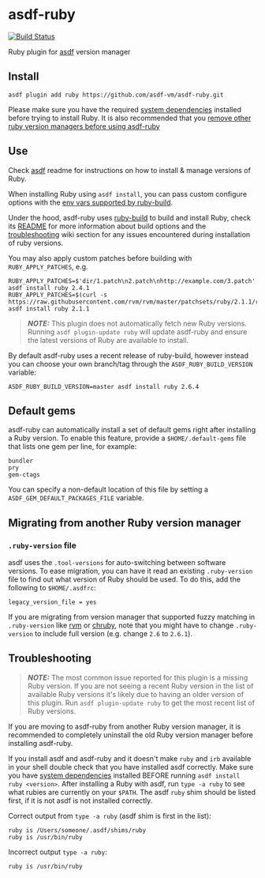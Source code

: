 # asdf-ruby

[![Build Status](https://github.com/asdf-vm/asdf-ruby/actions/workflows/ci.yml/badge.svg?branch=master)](https://github.com/asdf-vm/asdf-ruby/actions/workflows/ci.yml?query=branch%3Amaster++)

Ruby plugin for [asdf](https://github.com/asdf-vm/asdf) version manager

## Install

```
asdf plugin add ruby https://github.com/asdf-vm/asdf-ruby.git
```

Please make sure you have the required [system dependencies](https://github.com/rbenv/ruby-build/wiki#suggested-build-environment) installed before trying to install Ruby. It is also recommended that you [remove other ruby version managers before using asdf-ruby](#troubleshooting)

## Use

Check [asdf](https://github.com/asdf-vm/asdf) readme for instructions on how to install & manage versions of Ruby.

When installing Ruby using `asdf install`, you can pass custom configure options with the [env vars supported by ruby-build](https://github.com/rbenv/ruby-build#custom-build-configuration).

Under the hood, asdf-ruby uses [ruby-build](https://github.com/rbenv/ruby-build) to build and install Ruby, check its [README](https://github.com/rbenv/ruby-build/blob/master/README.md) for more information about build options and the [troubleshooting](https://github.com/rbenv/ruby-build/wiki#troubleshooting) wiki section for any issues encountered during installation of ruby versions.

You may also apply custom patches before building with `RUBY_APPLY_PATCHES`, e.g.

```
RUBY_APPLY_PATCHES=$'dir/1.patch\n2.patch\nhttp://example.com/3.patch' asdf install ruby 2.4.1
RUBY_APPLY_PATCHES=$(curl -s https://raw.githubusercontent.com/rvm/rvm/master/patchsets/ruby/2.1.1/railsexpress) asdf install ruby 2.1.1
```

> **_NOTE:_**  This plugin does not automatically fetch new Ruby versions. Running `asdf plugin-update ruby` will update asdf-ruby and ensure the latest versions of Ruby are available to install.

By default asdf-ruby uses a recent release of ruby-build, however instead you can choose your own branch/tag through the `ASDF_RUBY_BUILD_VERSION` variable:

```
ASDF_RUBY_BUILD_VERSION=master asdf install ruby 2.6.4
```

## Default gems

asdf-ruby can automatically install a set of default gems right after
installing a Ruby version. To enable this feature, provide a
`$HOME/.default-gems` file that lists one gem per line, for example:

```
bundler
pry
gem-ctags
```

You can specify a non-default location of this file by setting a `ASDF_GEM_DEFAULT_PACKAGES_FILE` variable.

## Migrating from another Ruby version manager

### `.ruby-version` file

asdf uses the `.tool-versions` for auto-switching between software versions.
To ease migration, you can have it read an existing `.ruby-version` file to
find out what version of Ruby should be used. To do this, add the following to
`$HOME/.asdfrc`:

    legacy_version_file = yes

If you are migrating from version manager that supported fuzzy matching in `.ruby-version`
like [rvm](https://github.com/rvm/rvm) or [chruby](https://github.com/postmodern/chruby),
note that you might have to change `.ruby-version` to include full version (e.g. change `2.6` to `2.6.1`).

## Troubleshooting

> **_NOTE:_**  The most common issue reported for this plugin is a missing Ruby version. If you are not seeing a recent Ruby version in the list of available Ruby versions it's likely due to having an older version of this plugin. Run `asdf plugin-update ruby` to get the most recent list of Ruby versions.

If you are moving to asdf-ruby from another Ruby version manager, it is recommended to completely uninstall the old Ruby version manager before installing asdf-ruby.

If you install asdf and asdf-ruby and it doesn't make `ruby` and `irb` available in your shell double check that you have installed asdf correctly. Make sure you have [system dependencies](https://github.com/rbenv/ruby-build/wiki#suggested-build-environment) installed BEFORE running `asdf install ruby <version>`. After installing a Ruby with asdf, run `type -a ruby` to see what rubies are currently on your `$PATH`. The asdf `ruby` shim should be listed first, if it is not asdf is not installed correctly.

Correct output from `type -a ruby` (asdf shim is first in the list):

```
ruby is /Users/someone/.asdf/shims/ruby
ruby is /usr/bin/ruby
```

Incorrect output `type -a ruby`:

```
ruby is /usr/bin/ruby
```
